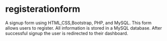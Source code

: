 # registerationform
A signup form using HTML,CSS,Bootstrap, PHP, and MySQL. This form allows users to register. All information is stored in a MySQL database. After successful signup the user is redirected to their dashboard.
